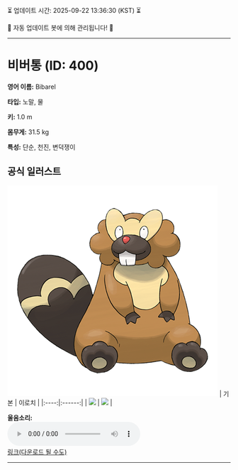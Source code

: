 
⏳ 업데이트 시간: 2025-09-22 13:36:30 (KST) ⏳

🤖 자동 업데이트 봇에 의해 관리됩니다! 🤖

---

# 비버통 (ID: 400)
**영어 이름:** Bibarel

**타입:** 노말, 물

**키:** 1.0 m

**몸무게:** 31.5 kg

**특성:** 단순, 천진, 변덕쟁이

## 공식 일러스트
![](https://raw.githubusercontent.com/PokeAPI/sprites/master/sprites/pokemon/other/official-artwork/400.png)
| 기본 | 이로치 |
|:----:|:------:|
| <img src="http://play.pokemonshowdown.com/sprites/ani/bibarel.gif" width="200"> | <img src="http://play.pokemonshowdown.com/sprites/ani-shiny/bibarel.gif" width="200"> |

**울음소리:**<br><audio controls src="https://raw.githubusercontent.com/PokeAPI/cries/main/cries/pokemon/latest/400.ogg"></audio><br> [링크(다운로드 될 수도)](https://raw.githubusercontent.com/PokeAPI/cries/main/cries/pokemon/latest/400.ogg)


---
